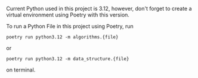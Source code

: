 Current Python used in this project is 3.12, however, don't forget to create a virtual environment using Poetry with this version.

To run a Python File in this project using Poetry, run 

`poetry run python3.12 -m algorithms.{file}`  

or 

`poetry run python3.12 -m data_structure.{file}` 

on terminal.

